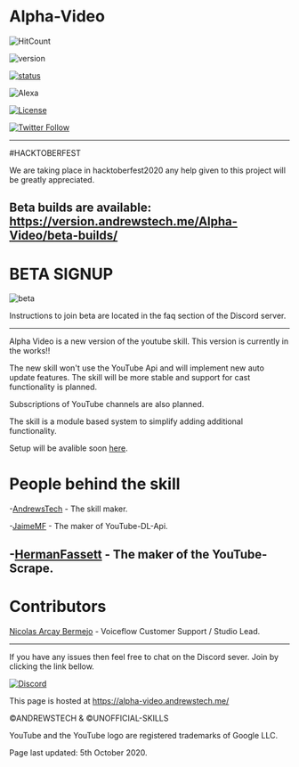 # Alpha-Video
![HitCount](http://hits.dwyl.com/unofficial-skills/alpha-video.svg)

![version](https://img.shields.io/endpoint?url=https://version.andrewstech.me/project/alpha-video/services/api/version)

[![status](https://status.alpha-video.andrewstech.me/index.svg)](https://status.alpha-video.andrewstech.me)

![Alexa](https://img.shields.io/endpoint?style=plastic&url=https%3A%2F%2Fraw.githubusercontent.com%2Funofficial-skills%2Falpha-video%2Fmaster%2FEndpoint.json)

[![License](https://img.shields.io/badge/License-Apache%202.0-blue.svg)](https://opensource.org/licenses/Apache-2.0)

[![Twitter Follow](https://img.shields.io/twitter/follow/andrewstech1?label=follow&style=plastic)](https://twitter.com/andrewstech1)

-----------------------------------------------------------------------------------------
#HACKTOBERFEST

We are taking place in hacktoberfest2020 any help given to this project will be greatly appreciated.

Beta builds are available: https://version.andrewstech.me/Alpha-Video/beta-builds/
-------------------------------------------------------------------------------------------
# BETA SIGNUP
![beta](https://img.shields.io/endpoint?url=https://version.andrewstech.me/project/alpha-video/services/api)

Instructions to join beta are located in the faq section of the Discord server.

-------------------------------------------------------------------------------------------


Alpha Video is a new version of the youtube skill.
This version is currently in the works!!

The new skill won't use the YouTube Api and will implement new auto update features.
The skill will be more stable and support for cast functionality is planned.

Subscriptions of YouTube channels are also planned.

The skill is a module based system to simplify adding additional functionality.


Setup will be avalible soon [here](https://alpha-video.andrewstech.me/setup/).

People behind the skill
=====================

-[AndrewsTech](https://github.com/andrewstech) - The skill maker.

-[JaimeMF](https://github.com/jaimeMF) - The maker of YouTube-DL-Api.

-[HermanFassett](https://github.com/HermanFassett) - The maker of the YouTube-Scrape.
---------------------------------------------------------------------------------------------------


Contributors
=====================
[Nicolas Arcay Bermejo](https://twitter.com/ArcayBermejo) - Voiceflow Customer Support / Studio Lead.

---------------------------------------------------------------------------------------------------------

If you have any issues then feel free to chat on the Discord sever. Join by clicking the link bellow.

[![Discord](https://img.shields.io/discord/735427271267188758)](https://discord.gg/Ye2a4UY)

This page is hosted at https://alpha-video.andrewstech.me/

©ANDREWSTECH & ©UNOFFICIAL-SKILLS

YouTube and the YouTube logo are registered trademarks of Google LLC.


Page last updated: 5th October 2020.
